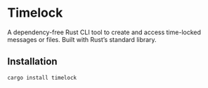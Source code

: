 # Timelock

A dependency-free Rust CLI tool to create and access time-locked messages or files. Built with Rust’s standard library.

## Installation

```bash
cargo install timelock
